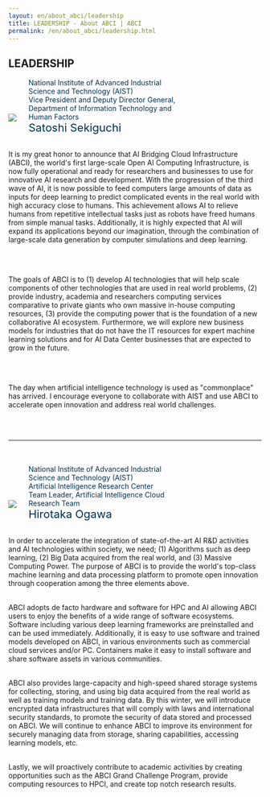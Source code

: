 ```yaml
---
layout: en/about_abci/leadership
title: LEADERSHIP - About ABCI | ABCI
permalink: /en/about_abci/leadership.html
---
```



<h2 class="h2">LEADERSHIP</h2>

<img src="../../img/about_abci/leadership/sekiguchi.jpg" style="margin-bottom:20px">
<span style="color:#00314F; margin-left:20px; display:inline-block; max-width:300px">
National Institute of Advanced Industrial Science and Technology (AIST)<br />
Vice President and Deputy Director General, Department of Information Technology and Human Factors<br />
<span style="font-size:22px">Satoshi Sekiguchi</span>
</span>
<p><br  />
It is my great honor to announce that AI Bridging Cloud Infrastructure (ABCI), the world's first large-scale Open AI Computing Infrastructure, is now fully operational and ready for researchers and businesses to use for innovative AI research and development. With the progression of the third wave of AI, it is now possible to feed computers large amounts of data as inputs for deep learning to predict complicated events in the real world with high accuracy close to humans. This achievement allows AI to relieve humans from repetitive intellectual tasks just as robots have freed humans from simple manual tasks. Additionally, it is highly expected that AI will expand its applications beyond our imagination, through the combination of large-scale data generation by computer simulations and deep learning.

<br  /><br  />

The goals of ABCI is to (1) develop AI technologies that will help scale components of other technologies that are used in real world problems, (2) provide industry, academia and researchers computing services comparative to private giants who own massive in-house computing resources, (3) provide the computing power that is the foundation of a new collaborative AI ecosystem. Furthermore, we will explore new business models for industries that do not have the IT resources for expert machine learning solutions and for AI Data Center businesses that are expected to grow in the future.

<br  /><br  />

The day when artificial intelligence technology is used as "commonplace" has arrived. I encourage everyone to collaborate with AIST and use ABCI to accelerate open innovation and address real world challenges. 
</p>

<br /><br />
<hr>
<br /><br />

<img src="../../img/about_abci/leadership/ogawa.jpg" style="margin-bottom:20px">
<span style="color:#00314F; margin-left:20px; display:inline-block; max-width:300px">
National Institute of Advanced Industrial Science and Technology (AIST)<br />
Artificial Intelligence Research Center
<br />
Team Leader, Artificial Intelligence Cloud Research Team<br />
<span style="font-size:22px">Hirotaka Ogawa</span>
</span>

<p>
<br />
In order to accelerate the integration of state-of-the-art AI R&D activities and AI technologies within society, we need; (1) Algorithms such as deep learning, (2) Big Data acquired from the real world, and (3) Massive Computing Power. The purpose of ABCI is to provide the world's top-class machine learning and data processing platform to promote open innovation through cooperation among the three elements above.<br /><br />

ABCI adopts de facto hardware and software for HPC and AI allowing ABCI users to enjoy the benefits of a wide range of software ecosystems. Software including various deep learning frameworks are preinstalled and can be used immediately. Additionally, it is easy to use software and trained models developed on ABCI, in various environments such as commercial cloud services and/or PC. Containers make it easy to install software and share software assets in various communities.<br /><br />

ABCI also provides large-capacity and high-speed shared storage systems for collecting, storing, and using big data acquired from the real world as well as training models and training data. By this winter, we will introduce encrypted data infrastructures that will comply with laws and international security standards, to promote the security of data stored and processed on ABCI. We will continue to enhance ABCI to improve its environment for securely managing data from storage, sharing capabilities, accessing learning models, etc. <br /><br />

Lastly, we will proactively contribute to academic activities by creating opportunities such as the ABCI Grand Challenge Program, provide computing resources to HPCI, and create top notch research results.</p>

